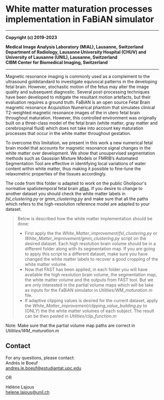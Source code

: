 White matter maturation processes implementation in FaBiAN simulator
===========================================================================
----

__Copyright (c) 2019-2023__  

__Medical Image Analysis Laboratory (MIAL), Lausanne, Switzerland__  
__Department of Radiology, Lausanne University Hospital (CHUV) and University of Lausanne (UNIL), Lausanne, Switzerland__  
__CIBM Center for Biomedical Imaging, Switzerland__

----
Magnetic resonance imaging is commonly used as a complement to the ultrasound goldstandard to investigate equivocal patterns in the developing fetal brain. However, stochastic motion of the fetus may alter the image quality and subsequent diagnostic. Several
post-processing techniques have been developed to mitigate the resultant motion artefacts, but their evaluation requires a ground truth. FaBiAN is an open source Fetal Brain
magnetic resonance Acquisition Numerical phantom that simulates clinical T2-weighted
magnetic resonance images of the in utero fetal brain throughout maturation. However,
this controlled environment was originally built on a three-class model of the fetal brain
(white matter, gray matter and cerebrospinal fluid) which does not take into account
key maturation processes that occur in the white matter throughout gestation. 

To overcome this limitation, we present in this work a new numerical fetal brain model that
accounts for magnetic resonance signal changes in the white matter over development.
We show that unsupervised segmentation methods such as Gaussian Mixture Models or
FMRIB’s Automated Segmentation Tool are effective in identifying local variations of
water content within white matter, thus making it possible to fine-tune the relaxometric
properties of the tissues accordingly.

The code from this folder is adapted to work on the public Gholipour's normative spatiotemporal fetal brain [atlas](http://crl.med.harvard.edu/research/fetal_brain_atlas/). If you desire to change to another dataset you should check the white matter labels in *fsl_clustering.py* or *gmm_clustering.py* and make sure that all the paths which refers to the high-resolution reference model are adapted to your dataset.



>Below is described how the white matter implementation should be done:
>
> - First apply the the *White_Matter_improvement/fsl_clustering.py* or *White_Matter_improvement/gmm_clustering.py* script on the desired dataset. Each high resolution brain volume should be in a different folder along with its segmentation map. If you are going to  apply this script to a different dataset, make sure you have changed the white matter labels to recover a good cropping of the white matter volume.
> - Now that FAST has been applied, in each folder you will have available the high resolution brain volume, the segmentation map, the white matter volume and the outputs from FAST tool. But we are only interested in the partial volume maps which will be take as inputs for the FaBiAN simulator in *Utilities/WM_maturation.m* file.
> - If adaptive clipping values is desired for the current dataset, apply the *White_Matter_improvement/clipping_value_building.py* to (ONLY) the the white matter volumes of each subject. The result can be then pasted in *Utilities/clip_function.m*
>
Note: Make sure that the partial volume map paths are correct in *Utilities/WM_maturation.m*

## Contact
For any questions, please contact:\
Andrés le Boeuf\
andres.le.boeuf@estudiantat.upc.edu

OR

Hélène Lajous  
helene.lajous@unil.ch 
